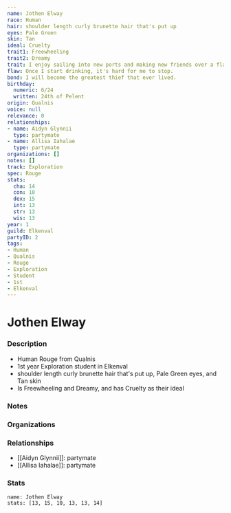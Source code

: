 ```yaml
---
name: Jothen Elway
race: Human
hair: shoulder length curly brunette hair that's put up
eyes: Pale Green
skin: Tan
ideal: Cruelty
trait1: Freewheeling
trait2: Dreamy
trait: I enjoy sailing into new ports and making new friends over a flagon of ale.
flaw: Once I start drinking, it's hard for me to stop.
bond: I will become the greatest thief that ever lived.
birthday:
  numeric: 6/24
  written: 24th of Pelent
origin: Qualnis
voice: null
relevance: 0
relationships:
- name: Aidyn Glynnii
  type: partymate
- name: Allisa Iahalae
  type: partymate
organizations: []
notes: []
track: Exploration
spec: Rouge
stats:
  cha: 14
  con: 10
  dex: 15
  int: 13
  str: 13
  wis: 13
year: 1
guild: Elkenval
partyID: 2
tags:
- Human
- Qualnis
- Rouge
- Exploration
- Student
- 1st
- Elkenval
---
```

# Jothen Elway
### Description
- Human Rouge from Qualnis
- 1st year Exploration student in Elkenval
- shoulder length curly brunette hair that's put up, Pale Green eyes, and Tan skin
- Is Freewheeling and Dreamy, and has Cruelty as their ideal

### Notes

### Organizations

### Relationships
- [[Aidyn Glynnii]]: partymate
- [[Allisa Iahalae]]: partymate

### Stats
```statblock
name: Jothen Elway
stats: [13, 15, 10, 13, 13, 14]
```